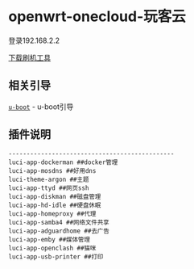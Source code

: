 # openwrt-onecloud-玩客云


登录192.168.2.2


[下载刷机工具](https://xd1314.lanzoul.com/iXHbz17bqjhc)




## 相关引导

[`u-boot`](https://github.com/hzyitc/u-boot-onecloud) - u-boot引导


## 插件说明
```
----------------------------------------------
luci-app-dockerman ##docker管理
luci-app-mosdns ##好用dns
luci-theme-argon ##主题
luci-app-ttyd ##网页ssh
luci-app-diskman ##磁盘管理
luci-app-hd-idle ##硬盘休眠
luci-app-homeproxy ##代理
luci-app-samba4 ##网络文件共享
luci-app-adguardhome ##去广告
luci-app-emby ##媒体管理
luci-app-openclash ##猫咪
luci-app-usb-printer ##打印
